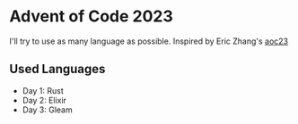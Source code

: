 # Advent of Code 2023

I'll try to use as many language as possible. Inspired by Eric Zhang's [aoc23](https://github.com/ekzhang/aoc23-alpha/)

## Used Languages
- Day 1: Rust
- Day 2: Elixir
- Day 3: Gleam
